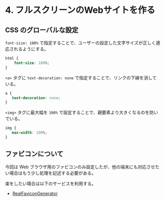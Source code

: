 # 4. フルスクリーンのWebサイトを作る

## CSS のグローバルな設定

`font-size: 100%` で指定することで、ユーザーの設定した文字サイズが正しく適応されるようにする。

```css
html {
    font-size: 100%;
}
```

`<a>` タグに `text-decoration: none` で指定することで、リンクの下線を消している。

```css
a {
   text-decoration: none;
}
```

`<img>` タグに最大幅を `100%` で設定することで、親要素より大きくなるのを防いでいる。

```css
img {
   max-width: 100%;
}
```

## ファビコンについて

今回は Web ブラウザ用のファビコンのみ設定したが、他の端末にも対応させたい場合はもう少し処理を記述する必要がある。  

楽をしたい場合は以下のサービスを利用する。

- [RealFaviconGenerator](https://realfavicongenerator.net/)